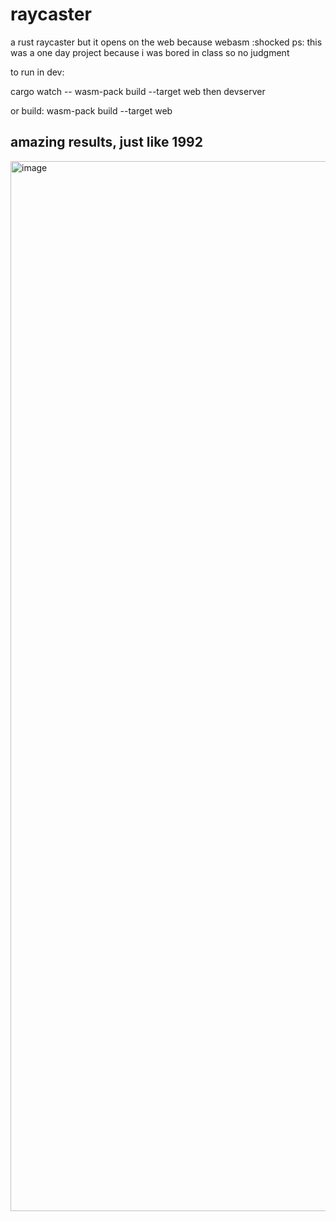 # raycaster
a rust raycaster but it opens on the web because webasm :shocked
ps: this was a one day project because i was bored in class so no judgment

to run in dev:

cargo watch -- wasm-pack build --target web
then
devserver

or build: wasm-pack build --target web

## amazing results, just like 1992
<img width="1680" alt="image" src="https://github.com/Adam-Alani/raycaster/assets/71665039/5b477013-deaf-4bc7-a451-59281e1a51ea">
